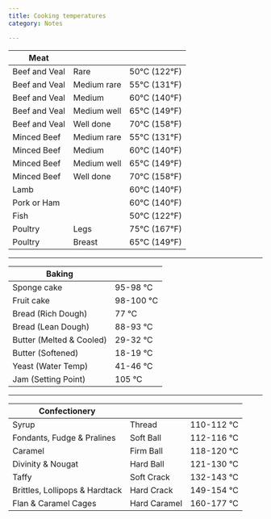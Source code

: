 ```yaml
---
title: Cooking temperatures
category: Notes

---
```


| Meat          |             |              |
|---------------|-------------|--------------|
| Beef and Veal | Rare        | 50°C (122°F) |
| Beef and Veal | Medium rare | 55°C (131°F) |
| Beef and Veal | Medium      | 60°C (140°F) |
| Beef and Veal | Medium well | 65°C (149°F) |
| Beef and Veal | Well done   | 70°C (158°F) |
| Minced Beef   | Medium rare | 55°C (131°F) |
| Minced Beef   | Medium      | 60°C (140°F) |
| Minced Beef   | Medium well | 65°C (149°F) |
| Minced Beef   | Well done   | 70°C (158°F) |
| Lamb          |             | 60°C (140°F) |
| Pork or Ham   |             | 60°C (140°F) |
| Fish          |             | 50°C (122°F) |
| Poultry       | Legs        | 75°C (167°F) |
| Poultry       | Breast      | 65°C (149°F) |

---

| Baking                   |           |
|--------------------------|-----------|
| Sponge cake              | 95-98 °C  |
| Fruit cake               | 98-100 °C |
| Bread (Rich Dough)       | 77 °C     |
| Bread (Lean Dough)       | 88-93 °C  |
| Butter (Melted & Cooled) | 29-32 °C  |
| Butter (Softened)        | 18-19 °C  |
| Yeast (Water Temp)       | 41-46 °C  |
| Jam (Setting Point)      |  105 °C   |

---

| Confectionery                  |              |            |
|--------------------------------|--------------|------------|
| Syrup                          | Thread       | 110-112 °C |
| Fondants, Fudge & Pralines     | Soft Ball    | 112-116 °C |
| Caramel                        | Firm Ball    | 118-120 °C |
| Divinity & Nougat              | Hard Ball    | 121-130 °C |
| Taffy                          | Soft Crack   | 132-143 °C |
| Brittles, Lollipops & Hardtack | Hard Crack   | 149-154 °C |
| Flan & Caramel Cages           | Hard Caramel | 160-177 °C |

